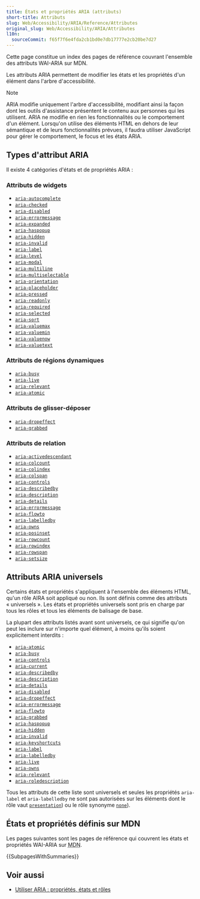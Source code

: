 ```yaml
---
title: États et propriétés ARIA (attributs)
short-title: Attributs
slug: Web/Accessibility/ARIA/Reference/Attributes
original_slug: Web/Accessibility/ARIA/Attributes
l10n:
  sourceCommit: f65f7f6e4fda2cb1bd0e7db17777e2cb20be7d27
---
```


Cette page constitue un index des pages de référence couvrant l'ensemble des attributs <abbr>WAI-ARIA</abbr> sur MDN.

Les attributs <abbr>ARIA</abbr> permettent de modifier les états et les propriétés d'un élément dans l'arbre d'accessibilité.

> [!NOTE]
> ARIA modifie uniquement l'arbre d'accessibilité, modifiant ainsi la façon dont les outils d'assistance présentent le contenu aux personnes qui les utilisent. ARIA ne modifie en rien les fonctionnalités ou le comportement d'un élément. Lorsqu'on utilise des éléments HTML en dehors de leur sémantique et de leurs fonctionnalités prévues, il faudra utiliser JavaScript pour gérer le comportement, le focus et les états ARIA.

## Types d'attribut ARIA

Il existe 4 catégories d'états et de propriétés ARIA&nbsp;:

### Attributs de widgets

- [`aria-autocomplete`](/fr/docs/Web/Accessibility/ARIA/Reference/Attributes/aria-autocomplete)
- [`aria-checked`](/fr/docs/Web/Accessibility/ARIA/Reference/Attributes/aria-checked)
- [`aria-disabled`](/fr/docs/Web/Accessibility/ARIA/Reference/Attributes/aria-disabled)
- [`aria-errormessage`](/fr/docs/Web/Accessibility/ARIA/Reference/Attributes/aria-errormessage)
- [`aria-expanded`](/fr/docs/Web/Accessibility/ARIA/Reference/Attributes/aria-expanded)
- [`aria-haspopup`](/fr/docs/Web/Accessibility/ARIA/Reference/Attributes/aria-haspopup)
- [`aria-hidden`](/fr/docs/Web/Accessibility/ARIA/Reference/Attributes/aria-hidden)
- [`aria-invalid`](/fr/docs/Web/Accessibility/ARIA/Reference/Attributes/aria-invalid)
- [`aria-label`](/fr/docs/Web/Accessibility/ARIA/Reference/Attributes/aria-label)
- [`aria-level`](/fr/docs/Web/Accessibility/ARIA/Reference/Attributes/aria-level)
- [`aria-modal`](/fr/docs/Web/Accessibility/ARIA/Reference/Attributes/aria-modal)
- [`aria-multiline`](/fr/docs/Web/Accessibility/ARIA/Reference/Attributes/aria-multiline)
- [`aria-multiselectable`](/fr/docs/Web/Accessibility/ARIA/Reference/Attributes/aria-multiselectable)
- [`aria-orientation`](/fr/docs/Web/Accessibility/ARIA/Reference/Attributes/aria-orientation)
- [`aria-placeholder`](/fr/docs/Web/Accessibility/ARIA/Reference/Attributes/aria-placeholder)
- [`aria-pressed`](/fr/docs/Web/Accessibility/ARIA/Reference/Attributes/aria-pressed)
- [`aria-readonly`](/fr/docs/Web/Accessibility/ARIA/Reference/Attributes/aria-readonly)
- [`aria-required`](/fr/docs/Web/Accessibility/ARIA/Reference/Attributes/aria-required)
- [`aria-selected`](/fr/docs/Web/Accessibility/ARIA/Reference/Attributes/aria-selected)
- [`aria-sort`](/fr/docs/Web/Accessibility/ARIA/Reference/Attributes/aria-sort)
- [`aria-valuemax`](/fr/docs/Web/Accessibility/ARIA/Reference/Attributes/aria-valuemax)
- [`aria-valuemin`](/fr/docs/Web/Accessibility/ARIA/Reference/Attributes/aria-valuemin)
- [`aria-valuenow`](/fr/docs/Web/Accessibility/ARIA/Reference/Attributes/aria-valuenow)
- [`aria-valuetext`](/fr/docs/Web/Accessibility/ARIA/Reference/Attributes/aria-valuetext)

### Attributs de régions dynamiques

- [`aria-busy`](/fr/docs/Web/Accessibility/ARIA/Reference/Attributes/aria-busy)
- [`aria-live`](/fr/docs/Web/Accessibility/ARIA/Reference/Attributes/aria-live)
- [`aria-relevant`](/fr/docs/Web/Accessibility/ARIA/Reference/Attributes/aria-relevant)
- [`aria-atomic`](/fr/docs/Web/Accessibility/ARIA/Reference/Attributes/aria-atomic)

### Attributs de glisser-déposer

- [`aria-dropeffect`](/fr/docs/Web/Accessibility/ARIA/Reference/Attributes/aria-dropeffect)
- [`aria-grabbed`](/fr/docs/Web/Accessibility/ARIA/Reference/Attributes/aria-grabbed)

### Attributs de relation

- [`aria-activedescendant`](/fr/docs/Web/Accessibility/ARIA/Reference/Attributes/aria-activedescendant)
- [`aria-colcount`](/fr/docs/Web/Accessibility/ARIA/Reference/Attributes/aria-colcount)
- [`aria-colindex`](/fr/docs/Web/Accessibility/ARIA/Reference/Attributes/aria-colindex)
- [`aria-colspan`](/fr/docs/Web/Accessibility/ARIA/Reference/Attributes/aria-colspan)
- [`aria-controls`](/fr/docs/Web/Accessibility/ARIA/Reference/Attributes/aria-controls)
- [`aria-describedby`](/fr/docs/Web/Accessibility/ARIA/Reference/Attributes/aria-describedby)
- [`aria-description`](/fr/docs/Web/Accessibility/ARIA/Reference/Attributes/aria-description)
- [`aria-details`](/fr/docs/Web/Accessibility/ARIA/Reference/Attributes/aria-details)
- [`aria-errormessage`](/fr/docs/Web/Accessibility/ARIA/Reference/Attributes/aria-errormessage)
- [`aria-flowto`](/fr/docs/Web/Accessibility/ARIA/Reference/Attributes/aria-flowto)
- [`aria-labelledby`](/fr/docs/Web/Accessibility/ARIA/Reference/Attributes/aria-labelledby)
- [`aria-owns`](/fr/docs/Web/Accessibility/ARIA/Reference/Attributes/aria-owns)
- [`aria-posinset`](/fr/docs/Web/Accessibility/ARIA/Reference/Attributes/aria-posinset)
- [`aria-rowcount`](/fr/docs/Web/Accessibility/ARIA/Reference/Attributes/aria-rowcount)
- [`aria-rowindex`](/fr/docs/Web/Accessibility/ARIA/Reference/Attributes/aria-rowindex)
- [`aria-rowspan`](/fr/docs/Web/Accessibility/ARIA/Reference/Attributes/aria-rowspan)
- [`aria-setsize`](/fr/docs/Web/Accessibility/ARIA/Reference/Attributes/aria-setsize)

## Attributs ARIA universels

Certains états et propriétés s'appliquent à l'ensemble des éléments HTML, qu'un rôle AIRA soit appliqué ou non. Ils sont définis comme des attributs «&nbsp;universels&nbsp;». Les états et propriétés universels sont pris en charge par tous les rôles et tous les éléments de balisage de base.

La plupart des attributs listés avant sont universels, ce qui signifie qu'on peut les inclure sur n'importe quel élément, à moins qu'ils soient explicitement interdits&nbsp;:

- [`aria-atomic`](/fr/docs/Web/Accessibility/ARIA/Reference/Attributes/aria-atomic)
- [`aria-busy`](/fr/docs/Web/Accessibility/ARIA/Reference/Attributes/aria-busy)
- [`aria-controls`](/fr/docs/Web/Accessibility/ARIA/Reference/Attributes/aria-controls)
- [`aria-current`](/fr/docs/Web/Accessibility/ARIA/Reference/Attributes/aria-current)
- [`aria-describedby`](/fr/docs/Web/Accessibility/ARIA/Reference/Attributes/aria-describedby)
- [`aria-description`](/fr/docs/Web/Accessibility/ARIA/Reference/Attributes/aria-description)
- [`aria-details`](/fr/docs/Web/Accessibility/ARIA/Reference/Attributes/aria-details)
- [`aria-disabled`](/fr/docs/Web/Accessibility/ARIA/Reference/Attributes/aria-disabled)
- [`aria-dropeffect`](/fr/docs/Web/Accessibility/ARIA/Reference/Attributes/aria-dropeffect)
- [`aria-errormessage`](/fr/docs/Web/Accessibility/ARIA/Reference/Attributes/aria-errormessage)
- [`aria-flowto`](/fr/docs/Web/Accessibility/ARIA/Reference/Attributes/aria-flowto)
- [`aria-grabbed`](/fr/docs/Web/Accessibility/ARIA/Reference/Attributes/aria-grabbed)
- [`aria-haspopup`](/fr/docs/Web/Accessibility/ARIA/Reference/Attributes/aria-haspopup)
- [`aria-hidden`](/fr/docs/Web/Accessibility/ARIA/Reference/Attributes/aria-hidden)
- [`aria-invalid`](/fr/docs/Web/Accessibility/ARIA/Reference/Attributes/aria-invalid)
- [`aria-keyshortcuts`](/fr/docs/Web/Accessibility/ARIA/Reference/Attributes/aria-keyshortcuts)
- [`aria-label`](/fr/docs/Web/Accessibility/ARIA/Reference/Attributes/aria-label)
- [`aria-labelledby`](/fr/docs/Web/Accessibility/ARIA/Reference/Attributes/aria-labelledby)
- [`aria-live`](/fr/docs/Web/Accessibility/ARIA/Reference/Attributes/aria-live)
- [`aria-owns`](/fr/docs/Web/Accessibility/ARIA/Reference/Attributes/aria-owns)
- [`aria-relevant`](/fr/docs/Web/Accessibility/ARIA/Reference/Attributes/aria-relevant)
- [`aria-roledescription`](/fr/docs/Web/Accessibility/ARIA/Reference/Attributes/aria-roledescription)

Tous les attributs de cette liste sont universels et seules les propriétés `aria-label` et `aria-labelledby` ne sont pas autorisées sur les éléments dont le rôle vaut [`presentation`](/fr/docs/Web/Accessibility/ARIA/Reference/Roles/presentation_role)) ou le rôle synonyme [`none`](/fr/docs/Web/Accessibility/ARIA/Reference/Roles/none_role)).

## États et propriétés définis sur MDN

Les pages suivantes sont les pages de référence qui couvrent les états et propriétés <abbr>WAI-ARIA</abbr> sur <abbr title="Mozilla Developer Network">MDN</abbr>.

{{SubpagesWithSummaries}}

## Voir aussi

- [Utiliser ARIA&nbsp;: propriétés, états et rôles](/fr/docs/Web/Accessibility/ARIA/Guides/Techniques)
